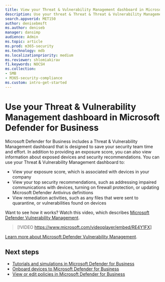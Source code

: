```yaml
---
title: View your Threat & Vulnerability Management dashboard in Microsoft Defender for Business
description: Use your threat & Threat & Threat & Vulnerability Management dashboard to see important items to address in Defender for Business.
search.appverid: MET150
author: denisebmsft
ms.author: deniseb
manager: dansimp 
audience: Admin
ms.topic: article
ms.prod: m365-security
ms.technology: mdb
ms.localizationpriority: medium
ms.reviewer: shlomiakirav
f1.keywords: NOCSH 
ms.collection: 
- SMB
- M365-security-compliance
ms.custom: intro-get-started
---
```


# Use your Threat & Vulnerability Management dashboard in Microsoft Defender for Business

Microsoft Defender for Business includes a Threat & Vulnerability Management dashboard that is designed to save your security team time and effort. In addition to providing an exposure score, you can also view information about exposed devices and security recommendations. You can use your Threat & Vulnerability Management dashboard to:

- View your exposure score, which is associated with devices in your company
- View your top security recommendations, such as addressing impaired communications with devices, turning on firewall protection, or updating Microsoft Defender Antivirus definitions
- View remediation activities, such as any files that were sent to quarantine, or vulnerabilities found on devices

Want to see how it works? Watch this video, which describes [Microsoft Defender Vulnerability Management](../defender-vulnerability-management/defender-vulnerability-management.md).

> [!VIDEO https://www.microsoft.com/videoplayer/embed/RE4Y1FX]

[Learn more about Microsoft Defender Vulnerability Management](../defender-vulnerability-management/defender-vulnerability-management.md).


## Next steps

- [Tutorials and simulations in Microsoft Defender for Business](mdb-tutorials.md)
- [Onboard devices to Microsoft Defender for Business](mdb-onboard-devices.md)
- [View or edit policies in Microsoft Defender for Business](mdb-view-edit-create-policies.md)
